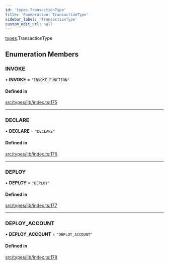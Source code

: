 ```yaml
---
id: 'types.TransactionType'
title: 'Enumeration: TransactionType'
sidebar_label: 'TransactionType'
custom_edit_url: null
---
```


[types](../namespaces/types.md).TransactionType

## Enumeration Members

### INVOKE

• **INVOKE** = `"INVOKE_FUNCTION"`

#### Defined in

[src/types/lib/index.ts:175](https://github.com/0xs34n/starknet.js/blob/v5.14.1/src/types/lib/index.ts#L175)

---

### DECLARE

• **DECLARE** = `"DECLARE"`

#### Defined in

[src/types/lib/index.ts:176](https://github.com/0xs34n/starknet.js/blob/v5.14.1/src/types/lib/index.ts#L176)

---

### DEPLOY

• **DEPLOY** = `"DEPLOY"`

#### Defined in

[src/types/lib/index.ts:177](https://github.com/0xs34n/starknet.js/blob/v5.14.1/src/types/lib/index.ts#L177)

---

### DEPLOY_ACCOUNT

• **DEPLOY_ACCOUNT** = `"DEPLOY_ACCOUNT"`

#### Defined in

[src/types/lib/index.ts:178](https://github.com/0xs34n/starknet.js/blob/v5.14.1/src/types/lib/index.ts#L178)
